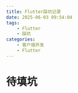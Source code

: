 ```yaml
---
title: Flutter踩坑记录
date: 2025-06-03 09:54:04
tags: 
    - Flutter
    - 踩坑
categories: 
    - 客户端开发
    - Flutter
---
```


# 待填坑

